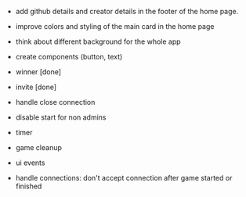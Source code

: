 - add github details and creator details in the footer of the home page.
- improve colors and styling of the main card in the home page
- think about different background for the whole app
- create components (button, text)

- winner [done]
- invite [done]
- handle close connection
- disable start for non admins
- timer
- game cleanup
- ui events
- handle connections: don't accept connection after game started or finished
